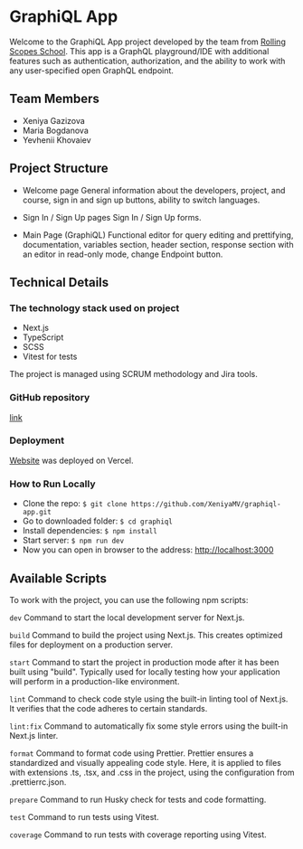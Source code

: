 # GraphiQL App

Welcome to the GraphiQL App project developed by the team from [Rolling Scopes School](https://rs.school/). This app is
a GraphQL playground/IDE with additional features such as authentication, authorization, and the ability to work with
any user-specified open GraphQL endpoint.

## Team Members

- Xeniya Gazizova
- Maria Bogdanova
- Yevhenii Khovaiev

## Project Structure

- Welcome page
  General information about the developers, project, and course, sign in and sign up buttons, ability to switch
  languages.

- Sign In / Sign Up pages
  Sign In / Sign Up forms.

- Main Page (GraphiQL)
  Functional editor for query editing and prettifying, documentation, variables section, header section, response
  section with an editor in read-only mode, change Endpoint button.

## Technical Details

### The technology stack used on project

- Next.js
- TypeScript
- SCSS
- Vitest for tests

The project is managed using SCRUM methodology and Jira tools.

### GitHub repository

[link](https://github.com/XeniyaMV/graphiql-app)

### Deployment

[Website]() was deployed on Vercel.

### How to Run Locally

- Clone the repo: `$ git clone https://github.com/XeniyaMV/graphiql-app.git`
- Go to downloaded folder: `$ cd graphiql`
- Install dependencies: `$ npm install`
- Start server: `$ npm run dev`
- Now you can open in browser to the address: [http://localhost:3000](http://localhost:3000)

## Available Scripts

To work with the project, you can use the following npm scripts:

`dev`
Command to start the local development server for Next.js.

`build`
Command to build the project using Next.js. This creates optimized files for deployment on a production server.

`start`
Command to start the project in production mode after it has been built using "build". Typically used for locally
testing how your application will perform in a production-like environment.

`lint`
Command to check code style using the built-in linting tool of Next.js. It verifies that the code adheres to certain
standards.

`lint:fix`
Command to automatically fix some style errors using the built-in Next.js linter.

`format`
Command to format code using Prettier. Prettier ensures a standardized and visually appealing code style. Here, it is
applied to files with extensions .ts, .tsx, and .css in the project, using the configuration from .prettierrc.json.

`prepare`
Command to run Husky check for tests and code formatting.

`test`
Command to run tests using Vitest.

`coverage`
Command to run tests with coverage reporting using Vitest.
